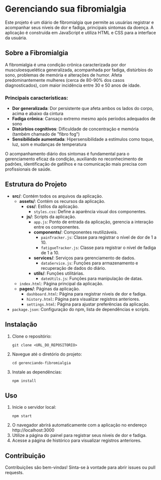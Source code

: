 # Gerenciando sua fibromialgia

Este projeto é um diário de fibromialgia que permite as usuárias registrar e acompanhar seus níveis de dor e fadiga, principais sintomas da doença.
A aplicação é construída em JavaScript e utiliza HTML e CSS para a interface da usuária.

## Sobre a Fibromialgia

A fibromialgia é uma condição crônica caracterizada por dor musculoesquelética generalizada, acompanhada por fadiga, distúrbios do sono, problemas de memória e alterações de humor. Afeta predominantemente mulheres (cerca de 80-90% dos casos diagnosticados), com maior incidência entre 30 e 50 anos de idade.

### Principais características:
- **Dor generalizada**: Dor persistente que afeta ambos os lados do corpo, acima e abaixo da cintura
- **Fadiga crônica**: Cansaço extremo mesmo após períodos adequados de sono
- **Distúrbios cognitivos**: Dificuldade de concentração e memória (também chamado de "fibro fog")
- **Sensibilidade aumentada**: Hipersensibilidade a estímulos como toque, luz, som e mudanças de temperatura

O acompanhamento diário dos sintomas é fundamental para o gerenciamento eficaz da condição, auxiliando no reconhecimento de padrões, identificação de gatilhos e na comunicação mais precisa com profissionais de saúde.

## Estrutura do Projeto

- **src/**: Contém todos os arquivos da aplicação.
  - **assets/**: Contém os recursos da aplicação.
    - **css/**: Estilos da aplicação.
      - `styles.css`: Define a aparência visual dos componentes.
    - **js/**: Scripts da aplicação.
      - `app.js`: Ponto de entrada da aplicação, gerencia a interação entre os componentes.
      - **components/**: Componentes reutilizáveis.
        - `painTracker.js`: Classe para registrar o nível de dor de 1 a 10.
        - `fatigueTracker.js`: Classe para registrar o nível de fadiga de 1 a 10.
      - **services/**: Serviços para gerenciamento de dados.
        - `dataService.js`: Funções para armazenamento e recuperação de dados do diário.
      - **utils/**: Funções utilitárias.
        - `dateUtils.js`: Funções para manipulação de datas.
  - `index.html`: Página principal da aplicação.
  - **pages/**: Páginas da aplicação.
    - `dashboard.html`: Página para registrar níveis de dor e fadiga.
    - `history.html`: Página para visualizar registros anteriores.
    - `settings.html`: Página para ajustar preferências da aplicação.
- `package.json`: Configuração do npm, lista de dependências e scripts.

## Instalação

1. Clone o repositório:
   ```
   git clone <URL_DO_REPOSITORIO>
   ```
2. Navegue até o diretório do projeto:
   ```
   cd gerenciando-fibromialgia
   ```
3. Instale as dependências:
   ```
   npm install
   ```

## Uso

1. Inicie o servidor local:
   ```
   npm start
   ```
2. O navegador abrirá automaticamente com a aplicação no endereço http://localhost:3000
3. Utilize a página do painel para registrar seus níveis de dor e fadiga.
4. Acesse a página de histórico para visualizar registros anteriores.

## Contribuição

Contribuições são bem-vindas! Sinta-se à vontade para abrir issues ou pull requests.